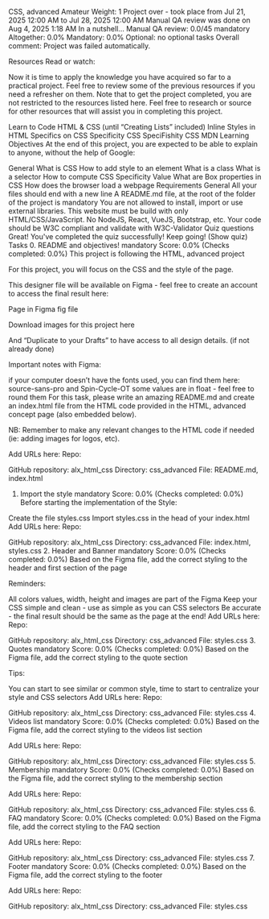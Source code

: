 CSS, advanced
 Amateur
 Weight: 1
 Project over - took place from Jul 21, 2025 12:00 AM to Jul 28, 2025 12:00 AM
 Manual QA review was done on Aug 4, 2025 1:18 AM
In a nutshell…
Manual QA review: 0.0/45 mandatory
Altogether:  0.0%
Mandatory: 0.0%
Optional: no optional tasks
Overall comment:
Project was failed automatically.



Resources
Read or watch:

Now it is time to apply the knowledge you have acquired so far to a practical project. Feel free to review some of the previous resources if you need a refresher on them. Note that to get the project completed, you are not restricted to the resources listed here. Feel free to research or source for other resources that will assist you in completing this project.

Learn to Code HTML & CSS (until “Creating Lists” included)
Inline Styles in HTML
Specifics on CSS Specificity
CSS SpeciFishity
CSS
MDN
Learning Objectives
At the end of this project, you are expected to be able to explain to anyone, without the help of Google:

General
What is CSS
How to add style to an element
What is a class
What is a selector
How to compute CSS Specificity Value
What are Box properties in CSS
How does the browser load a webpage
Requirements
General
All your files should end with a new line
A README.md file, at the root of the folder of the project is mandatory
You are not allowed to install, import or use external libraries. This website must be build with only HTML/CSS/JavaScript. No NodeJS, React, VueJS, Bootstrap, etc.
Your code should be W3C compliant and validate with W3C-Validator
Quiz questions
Great! You've completed the quiz successfully! Keep going! (Show quiz)
Tasks
0. README and objectives!
mandatory
Score: 0.0% (Checks completed: 0.0%)
This project is following the HTML, advanced project

For this project, you will focus on the CSS and the style of the page.

This designer file will be available on Figma - feel free to create an account to access the final result here:

Page in Figma
fig file

Download images for this project here

And “Duplicate to your Drafts” to have access to all design details. (if not already done)



Important notes with Figma:

if your computer doesn’t have the fonts used, you can find them here: source-sans-pro and Spin-Cycle-OT
some values are in float - feel free to round them
For this task, please write an amazing README.md and create an index.html file from the HTML code provided in the HTML, advanced concept page (also embedded below).

NB: Remember to make any relevant changes to the HTML code if needed (ie: adding images for logos, etc).



Add URLs here:
Repo:

GitHub repository: alx_html_css
Directory: css_advanced
File: README.md, index.html
1. Import the style
mandatory
Score: 0.0% (Checks completed: 0.0%)
Before starting the implementation of the Style:

Create the file styles.css
Import styles.css in the head of your index.html
Add URLs here:
Repo:

GitHub repository: alx_html_css
Directory: css_advanced
File: index.html, styles.css
2. Header and Banner
mandatory
Score: 0.0% (Checks completed: 0.0%)
Based on the Figma file, add the correct styling to the header and first section of the page



Reminders:

All colors values, width, height and images are part of the Figma
Keep your CSS simple and clean - use as simple as you can CSS selectors
Be accurate - the final result should be the same as the page at the end!
Add URLs here:
Repo:

GitHub repository: alx_html_css
Directory: css_advanced
File: styles.css
3. Quotes
mandatory
Score: 0.0% (Checks completed: 0.0%)
Based on the Figma file, add the correct styling to the quote section



Tips:

You can start to see similar or common style, time to start to centralize your style and CSS selectors
Add URLs here:
Repo:

GitHub repository: alx_html_css
Directory: css_advanced
File: styles.css
4. Videos list
mandatory
Score: 0.0% (Checks completed: 0.0%)
Based on the Figma file, add the correct styling to the videos list section



Add URLs here:
Repo:

GitHub repository: alx_html_css
Directory: css_advanced
File: styles.css
5. Membership
mandatory
Score: 0.0% (Checks completed: 0.0%)
Based on the Figma file, add the correct styling to the membership section



Add URLs here:
Repo:

GitHub repository: alx_html_css
Directory: css_advanced
File: styles.css
6. FAQ
mandatory
Score: 0.0% (Checks completed: 0.0%)
Based on the Figma file, add the correct styling to the FAQ section



Add URLs here:
Repo:

GitHub repository: alx_html_css
Directory: css_advanced
File: styles.css
7. Footer
mandatory
Score: 0.0% (Checks completed: 0.0%)
Based on the Figma file, add the correct styling to the footer



Add URLs here:
Repo:

GitHub repository: alx_html_css
Directory: css_advanced
File: styles.css
